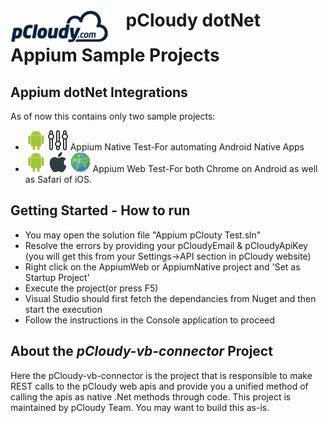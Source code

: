 <h1><img src="/images/pcloudy.png" align="top"> &nbsp;&nbsp; pCloudy dotNet Appium Sample Projects</h1>

## Appium dotNet Integrations
As of now this contains only two sample projects:
* ![Android][android] ![Native][native] Appium Native Test-For automating Android Native Apps
* ![Android][android] ![iOS][ios] ![Web][web]  Appium Web Test-For both Chrome on Android as well as Safari of iOS.

## Getting Started - How to run

* You may open the solution file "Appium pClouty Test.sln"
* Resolve the errors by providing your pCloudyEmail & pCloudyApiKey (you will get this from your Settings->API section in pCloudy website)
* Right click on the AppiumWeb or AppiumNative project and 'Set as Startup Project'
* Execute the project(or press F5)
* Visual Studio should first fetch the dependancies from Nuget and then start the execution
* Follow the instructions in the Console application to proceed

## About the *pCloudy-vb-connector* Project
Here the pCloudy-vb-connector is the project that is responsible to make REST calls to the pCloudy web apis and provide you a unified method of calling the apis as native .Net methods through code.
This project is maintained by pCloudy Team. You may want to build this as-is.



[android]:/images/android.png "Android"
[ios]:/images/apple.png "iOS"
[native]:/images/native.png "Native"
[web]:/images/web.png "Web"